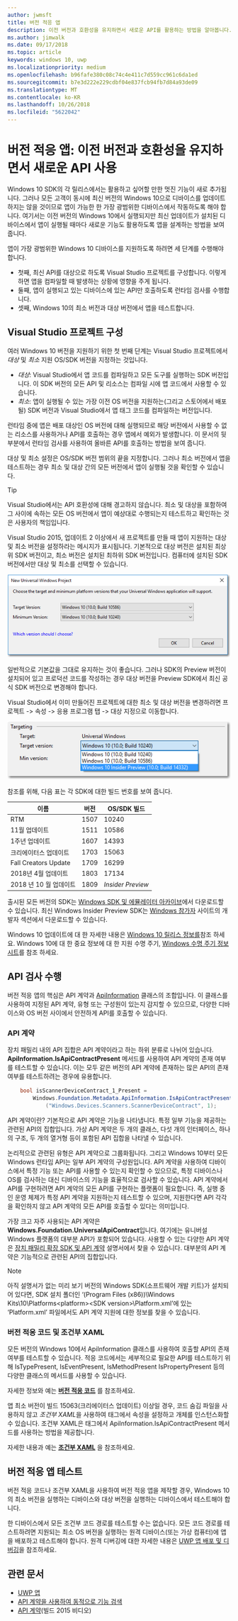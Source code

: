 ```yaml
---
author: jwmsft
title: 버전 적응 앱
description: 이전 버전과 호환성을 유지하면서 새로운 API를 활용하는 방법을 알아봅니다.
ms.author: jimwalk
ms.date: 09/17/2018
ms.topic: article
keywords: windows 10, uwp
ms.localizationpriority: medium
ms.openlocfilehash: b96fafe380c08c74c4e411c7d559cc961c6da1ed
ms.sourcegitcommit: b7e3d222e229cdbf04e837fcb94fb7d84a93de09
ms.translationtype: MT
ms.contentlocale: ko-KR
ms.lasthandoff: 10/26/2018
ms.locfileid: "5622042"
---
```

# <a name="version-adaptive-apps-use-new-apis-while-maintaining-compatibility-with-previous-versions"></a>버전 적응 앱: 이전 버전과 호환성을 유지하면서 새로운 API 사용

Windows 10 SDK의 각 릴리스에서는 활용하고 싶어할 만한 멋진 기능이 새로 추가됩니다. 그러나 모든 고객이 동시에 최신 버전의 Windows 10으로 디바이스를 업데이트하지는 않을 것이므로 앱이 가능한 한 가장 광범위한 디바이스에서 작동하도록 해야 합니다. 여기서는 이전 버전의 Windows 10에서 실행되지만 최신 업데이트가 설치된 디바이스에서 앱이 실행될 때마다 새로운 기능도 활용하도록 앱을 설계하는 방법을 보여 줍니다.

앱이 가장 광범위한 Windows 10 디바이스를 지원하도록 하려면 세 단계를 수행해야 합니다.

- 첫째, 최신 API를 대상으로 하도록 Visual Studio 프로젝트를 구성합니다. 이렇게 하면 앱을 컴파일할 때 발생하는 상황에 영향을 주게 됩니다.
- 둘째, 앱이 실행되고 있는 디바이스에 있는 API만 호출하도록 런타임 검사를 수행합니다.
- 셋째, Windows 10의 최소 버전과 대상 버전에서 앱을 테스트합니다.

## <a name="configure-your-visual-studio-project"></a>Visual Studio 프로젝트 구성

여러 Windows 10 버전을 지원하기 위한 첫 번째 단계는 Visual Studio 프로젝트에서 *대상* 및 *최소* 지원 OS/SDK 버전을 지정하는 것입니다.

- *대상*: Visual Studio에서 앱 코드를 컴파일하고 모든 도구를 실행하는 SDK 버전입니다. 이 SDK 버전의 모든 API 및 리소스는 컴파일 시에 앱 코드에서 사용할 수 있습니다.
- *최소*: 앱이 실행될 수 있는 가장 이전 OS 버전을 지원하는(그리고 스토어에서 배포될) SDK 버전과 Visual Studio에서 앱 태그 코드를 컴파일하는 버전입니다. 

런타임 중에 앱은 배포 대상인 OS 버전에 대해 실행되므로 해당 버전에서 사용할 수 없는 리소스를 사용하거나 API를 호출하는 경우 앱에서 예외가 발생합니다. 이 문서의 뒷부분에서 런타임 검사를 사용하여 올바른 API를 호출하는 방법을 보여 줍니다.

대상 및 최소 설정은 OS/SDK 버전 범위의 끝을 지정합니다. 그러나 최소 버전에서 앱을 테스트하는 경우 최소 및 대상 간의 모든 버전에서 앱이 실행될 것을 확인할 수 있습니다.

> [!TIP]
> Visual Studio에서는 API 호환성에 대해 경고하지 않습니다. 최소 및 대상을 포함하여 그 사이에 속하는 모든 OS 버전에서 앱이 예상대로 수행되는지 테스트하고 확인하는 것은 사용자의 책임입니다.

Visual Studio 2015, 업데이트 2 이상에서 새 프로젝트를 만들 때 앱이 지원하는 대상 및 최소 버전을 설정하라는 메시지가 표시됩니다. 기본적으로 대상 버전은 설치된 최상위 SDK 버전이고, 최소 버전은 설치된 최하위 SDK 버전입니다. 컴퓨터에 설치된 SDK 버전에서만 대상 및 최소를 선택할 수 있습니다. 

![Visual Studio에서 대상 SDK 설정](images/vs-target-sdk-1.png)

일반적으로 기본값을 그대로 유지하는 것이 좋습니다. 그러나 SDK의 Preview 버전이 설치되어 있고 프로덕션 코드를 작성하는 경우 대상 버전을 Preview SDK에서 최신 공식 SDK 버전으로 변경해야 합니다. 

Visual Studio에서 이미 만들어진 프로젝트에 대한 최소 및 대상 버전을 변경하려면 프로젝트 -&gt; 속성 -&gt; 응용 프로그램 탭 -&gt; 대상 지정으로 이동합니다.

![Visual Studio에서 대상 SDK 변경](images/vs-target-sdk-2.png)

참조를 위해, 다음 표는 각 SDK에 대한 빌드 번호를 보여 줍니다.

| 이름 | 버전 | OS/SDK 빌드 |
| ---- | ---- | ---- |
| RTM | 1507 | 10240 |
| 11월 업데이트 | 1511 | 10586 |
| 1주년 업데이트 | 1607 | 14393 |
| 크리에이터스 업데이트 | 1703 | 15063 |
| Fall Creators Update | 1709 | 16299 |
| 2018년 4월 업데이트 | 1803 | 17134 |
| 2018 년 10 월 업데이트 | 1809 | _Insider Preview_ |

출시된 모든 버전의 SDK는 [Windows SDK 및 에뮬레이터 아카이브](https://developer.microsoft.com/downloads/sdk-archive)에서 다운로드할 수 있습니다. 최신 Windows Insider Preview SDK는 [Windows 참가자](https://insider.windows.com/Home/BuildWithWindows) 사이트의 개발자 섹션에서 다운로드할 수 있습니다.

 Windows 10 업데이트에 대 한 자세한 내용은 [Windows 10 릴리스 정보를](https://technet.microsoft.com/windows/release-info)참조 하세요. Windows 10에 대 한 중요 정보에 대 한 지원 수명 주기, [Windows 수명 주기 정보 시트](https://support.microsoft.com/help/13853/windows-lifecycle-fact-sheet)를 참조 하세요.

## <a name="perform-api-checks"></a>API 검사 수행

버전 적응 앱의 핵심은 API 계약과 [ApiInformation](https://docs.microsoft.com/uwp/api/windows.foundation.metadata.apiinformation) 클래스의 조합입니다. 이 클래스를 사용하여 지정된 API 계약, 유형 또는 구성원이 있는지 감지할 수 있으므로, 다양한 디바이스와 OS 버전 사이에서 안전하게 API를 호출할 수 있습니다.

### <a name="api-contracts"></a>API 계약

장치 패밀리 내의 API 집합은 API 계약이라고 하는 하위 분류로 나뉘어 있습니다. **ApiInformation.IsApiContractPresent** 메서드를 사용하여 API 계약의 존재 여부를 테스트할 수 있습니다. 이는 모두 같은 버전의 API 계약에 존재하는 많은 API의 존재 여부를 테스트하려는 경우에 유용합니다.

```csharp
    bool isScannerDeviceContract_1_Present =
        Windows.Foundation.Metadata.ApiInformation.IsApiContractPresent
            ("Windows.Devices.Scanners.ScannerDeviceContract", 1);
```

API 계약이란? 기본적으로 API 계약은 기능을 나타냅니다. 특정 일부 기능을 제공하는 관련된 API의 집합입니다. 가상 API 계약은 두 개의 클래스, 다섯 개의 인터페이스, 하나의 구조, 두 개의 열거형 등이 포함된 API 집합을 나타낼 수 있습니다.

논리적으로 관련된 유형은 API 계약으로 그룹화됩니다. 그리고 Windows 10부터 모든 Windows 런타임 API는 일부 API 계약의 구성원입니다. API 계약을 사용하여 디바이스에서 특정 기능 또는 API를 사용할 수 있는지 확인할 수 있으므로, 특정 디바이스나 OS를 검사하는 대신 디바이스의 기능을 효율적으로 검사할 수 있습니다. API 계약에서 API를 구현하려면 API 계약의 모든 API를 구현하는 플랫폼이 필요합니다. 즉, 실행 중인 운영 체제가 특정 API 계약을 지원하는지 테스트할 수 있으며, 지원한다면 API 각각을 확인하지 않고 API 계약의 모든 API를 호출할 수 있다는 의미입니다.

가장 크고 자주 사용되는 API 계약은 **Windows.Foundation.UniversalApiContract**입니다. 여기에는 유니버설 Windows 플랫폼의 대부분 API가 포함되어 있습니다. 사용할 수 있는 다양한 API 계약은 [장치 패밀리 확장 SDK 및 API 계약](https://docs.microsoft.com/uwp/extension-sdks/) 설명서에서 찾을 수 있습니다. 대부분의 API 계약은 기능적으로 관련된 API의 집합입니다.

> [!NOTE]
> 아직 설명서가 없는 미리 보기 버전의 Windows SDK(소프트웨어 개발 키트)가 설치되어 있다면, SDK 설치 폴더인 ‘\(Program Files (x86))\Windows Kits\10\Platforms\<platform>\<SDK version>\Platform.xml’에 있는 ‘Platform.xml’ 파일에서도 API 계약 지원에 대한 정보를 찾을 수 있습니다.

### <a name="version-adaptive-code-and-conditional-xaml"></a>버전 적응 코드 및 조건부 XAML

모든 버전의 Windows 10에서 ApiInformation 클래스를 사용하여 호출할 API의 존재 여부를 테스트할 수 있습니다. 적응 코드에서는 세부적으로 필요한 API를 테스트하기 위해 IsTypePresent, IsEventPresent, IsMethodPresent IsPropertyPresent 등의 다양한 클래스의 메서드를 사용할 수 있습니다.

자세한 정보와 예는 **[버전 적응 코드](version-adaptive-code.md)** 를 참조하세요.

앱 최소 버전이 빌드 15063(크리에이터스 업데이트) 이상일 경우, 코드 숨김 파일을 사용하지 않고 *조건부 XAML*을 사용하여 태그에서 속성을 설정하고 개체를 인스턴스화할 수 있습니다. 조건부 XAML은 태그에서 ApiInformation.IsApiContractPresent 메서드를 사용하는 방법을 제공합니다.

자세한 내용과 예는 **[조건부 XAML](conditional-xaml.md)** 을 참조하세요.

## <a name="test-your-version-adaptive-app"></a>버전 적응 앱 테스트

버전 적응 코드나 조건부 XAML을 사용하여 버전 적응 앱을 제작할 경우, Windows 10의 최소 버전을 실행하는 디바이스와 대상 버전을 실행하는 디바이스에서 테스트해야 합니다.

한 디바이스에서 모든 조건부 코드 경로를 테스트할 수는 없습니다. 모든 코드 경로를 테스트하려면 지원되는 최소 OS 버전을 실행하는 원격 디바이스(또는 가상 컴퓨터)에 앱을 배포하고 테스트해야 합니다.
원격 디버깅에 대한 자세한 내용은 [UWP 앱 배포 및 디버깅](deploying-and-debugging-uwp-apps.md)을 참조하세요.

## <a name="related-articles"></a>관련 문서

- [UWP 앱](https://docs.microsoft.com/windows/uwp/get-started/universal-application-platform-guide)
- [API 계약을 사용하여 동적으로 기능 검색](https://blogs.windows.com/buildingapps/2015/09/15/dynamically-detecting-features-with-api-contracts-10-by-10/)
- [API 계약](https://channel9.msdn.com/Events/Build/2015/3-733)(빌드 2015 비디오)